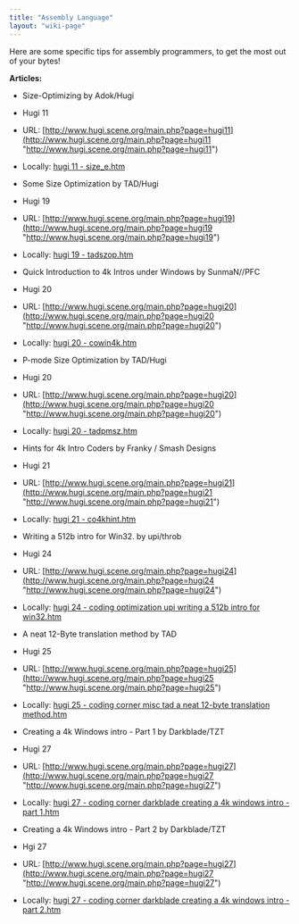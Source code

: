 ```yaml
---
title: "Assembly Language"
layout: "wiki-page"
---
```


Here are some specific tips for assembly programmers, to get the most out of your bytes!

**Articles:**

*   Size-Optimizing by Adok/Hugi

*   Hugi 11
*   URL: [http://www.hugi.scene.org/main.php?page=hugi11](http://www.hugi.scene.org/main.php?page=hugi11 "http://www.hugi.scene.org/main.php?page=hugi11")
*   Locally: [hugi 11 - size_e.htm](http://in4k.untergrund.net/html_articles/hugi%2011%20-%20size_e.htm "http://in4k.untergrund.net/html articles/hugi 11 - size e.htm")

*   Some Size Optimization by TAD/Hugi

*   Hugi 19
*   URL: [http://www.hugi.scene.org/main.php?page=hugi19](http://www.hugi.scene.org/main.php?page=hugi19 "http://www.hugi.scene.org/main.php?page=hugi19")
*   Locally: [hugi 19 - tadszop.htm](http://in4k.untergrund.net/html_articles/hugi%2019%20-%20tadszop.htm "http://in4k.untergrund.net/html articles/hugi 19 - tadszop.htm")

*   Quick Introduction to 4k Intros under Windows by SunmaN//PFC

*   Hugi 20
*   URL: [http://www.hugi.scene.org/main.php?page=hugi20](http://www.hugi.scene.org/main.php?page=hugi20 "http://www.hugi.scene.org/main.php?page=hugi20")
*   Locally: [hugi 20 - cowin4k.htm](http://in4k.untergrund.net/html_articles/hugi%2020%20-%20cowin4k.htm "http://in4k.untergrund.net/html articles/hugi 20 - cowin4k.htm")

*   P-mode Size Optimization by TAD/Hugi

*   Hugi 20
*   URL: [http://www.hugi.scene.org/main.php?page=hugi20](http://www.hugi.scene.org/main.php?page=hugi20 "http://www.hugi.scene.org/main.php?page=hugi20")
*   Locally: [hugi 20 - tadpmsz.htm](http://in4k.untergrund.net/html_articles/hugi%2020%20-%20tadpmsz.htm "http://in4k.untergrund.net/html articles/hugi 20 - tadpmsz.htm")

*   Hints for 4k Intro Coders by Franky / Smash Designs

*   Hugi 21
*   URL: [http://www.hugi.scene.org/main.php?page=hugi21](http://www.hugi.scene.org/main.php?page=hugi21 "http://www.hugi.scene.org/main.php?page=hugi21")
*   Locally: [hugi 21 - co4khint.htm](http://in4k.untergrund.net/html_articles/hugi%2021%20-%20co4khint.htm "http://in4k.untergrund.net/html articles/hugi 21 - co4khint.htm")

*   Writing a 512b intro for Win32\. by upi/throb

*   Hugi 24
*   URL: [http://www.hugi.scene.org/main.php?page=hugi24](http://www.hugi.scene.org/main.php?page=hugi24 "http://www.hugi.scene.org/main.php?page=hugi24")
*   Locally: [hugi 24 - coding optimization upi writing a 512b intro for win32.htm](http://in4k.untergrund.net/html_articles/hugi_24_-_coding_optimization_upi_writing_a_512b_intro_for_win32.htm "http://in4k.untergrund.net/html articles/hugi 24 - coding optimization upi writing a 512b intro for win32.htm")

*   A neat 12-Byte translation method by TAD

*   Hugi 25
*   URL: [http://www.hugi.scene.org/main.php?page=hugi25](http://www.hugi.scene.org/main.php?page=hugi25 "http://www.hugi.scene.org/main.php?page=hugi25")
*   Locally: [hugi 25 - coding corner misc tad a neat 12-byte translation method.htm](http://in4k.untergrund.net/html_articles/hugi%2025%20-%20coding%20corner%20misc%20tad%20a%20neat%2012-byte%20translation%20method.htm "http://in4k.untergrund.net/html articles/hugi 25 - coding corner misc tad a neat 12-byte translation method.htm")

*   Creating a 4k Windows intro - Part 1 by Darkblade/TZT

*   Hugi 27
*   URL: [http://www.hugi.scene.org/main.php?page=hugi27](http://www.hugi.scene.org/main.php?page=hugi27 "http://www.hugi.scene.org/main.php?page=hugi27")
*   Locally: [hugi 27 - coding corner darkblade creating a 4k windows intro - part 1.htm](http://in4k.untergrund.net/html_articles/hugi%2027%20-%20coding%20corner%20darkblade%20creating%20a%204k%20windows%20intro%20-%20part%201.htm "http://in4k.untergrund.net/html articles/hugi 27 - coding corner darkblade creating a 4k windows intro - part 1.htm")

*   Creating a 4k Windows intro - Part 2 by Darkblade/TZT

*   Hgi 27
*   URL: [http://www.hugi.scene.org/main.php?page=hugi27](http://www.hugi.scene.org/main.php?page=hugi27 "http://www.hugi.scene.org/main.php?page=hugi27")
*   Locally: [hugi 27 - coding corner darkblade creating a 4k windows intro - part 2.htm](http://in4k.untergrund.net/html_articles/hugi%2027%20-%20coding%20corner%20darkblade%20creating%20a%204k%20windows%20intro%20-%20part%202.htm "http://in4k.untergrund.net/html articles/hugi 27 - coding corner darkblade creating a 4k windows intro - part 2.htm")
